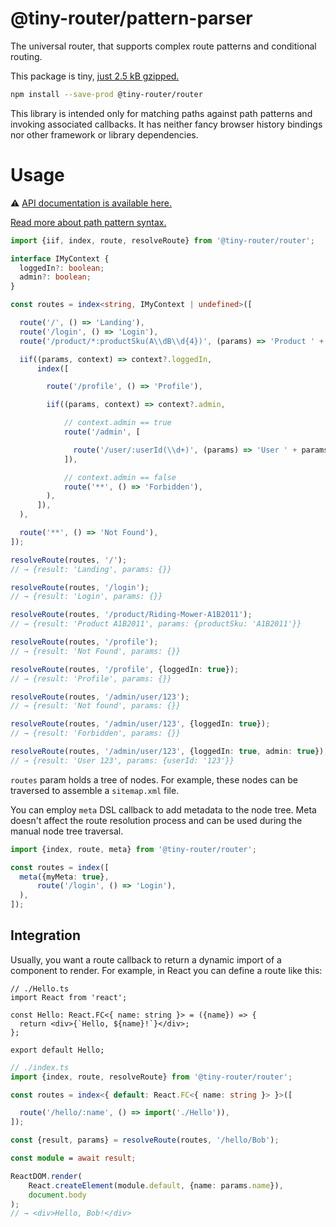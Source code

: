 # @tiny-router/pattern-parser

The universal router, that supports complex route patterns and conditional routing.

This package is tiny, [just 2.5 kB gzipped.](https://bundlephobia.com/package/@tiny-router/router)

```sh
npm install --save-prod @tiny-router/router
```

This library is intended only for matching paths against path patterns and invoking associated callbacks. It has neither
fancy browser history bindings nor other framework or library dependencies.

# Usage

⚠️ [API documentation is available here.](https://smikhalevski.github.io/tiny-router/)

[Read more about path pattern syntax.](../pattern-parser)

```ts
import {iif, index, route, resolveRoute} from '@tiny-router/router';

interface IMyContext {
  loggedIn?: boolean;
  admin?: boolean;
}

const routes = index<string, IMyContext | undefined>([

  route('/', () => 'Landing'),
  route('/login', () => 'Login'),
  route('/product/*:productSku(A\\dB\\d{4})', (params) => 'Product ' + params.productSku),

  iif((params, context) => context?.loggedIn,
      index([

        route('/profile', () => 'Profile'),

        iif((params, context) => context?.admin,

            // context.admin == true
            route('/admin', [

              route('/user/:userId(\\d+)', (params) => 'User ' + params.userId),
            ]),

            // context.admin == false
            route('**', () => 'Forbidden'),
        ),
      ]),
  ),

  route('**', () => 'Not Found'),
]);

resolveRoute(routes, '/');
// → {result: 'Landing', params: {}}

resolveRoute(routes, '/login');
// → {result: 'Login', params: {}}

resolveRoute(routes, '/product/Riding-Mower-A1B2011');
// → {result: 'Product A1B2011', params: {productSku: 'A1B2011'}}

resolveRoute(routes, '/profile');
// → {result: 'Not Found', params: {}}

resolveRoute(routes, '/profile', {loggedIn: true});
// → {result: 'Profile', params: {}}

resolveRoute(routes, '/admin/user/123');
// → {result: 'Not found', params: {}}

resolveRoute(routes, '/admin/user/123', {loggedIn: true});
// → {result: 'Forbidden', params: {}}

resolveRoute(routes, '/admin/user/123', {loggedIn: true, admin: true});
// → {result: 'User 123', params: {userId: '123'}}
```

`routes` param holds a tree of nodes. For example, these nodes can be traversed to assemble a `sitemap.xml` file.

You can employ `meta` DSL callback to add metadata to the node tree. Meta doesn't affect the route resolution process
and can be used during the manual node tree traversal.

```ts
import {index, route, meta} from '@tiny-router/router';

const routes = index([
  meta({myMeta: true},
      route('/login', () => 'Login'),
  ),
]);
```

## Integration

Usually, you want a route callback to return a dynamic import of a component to render. For example, in React you can
define a route like this:

```tsx
// ./Hello.ts
import React from 'react';

const Hello: React.FC<{ name: string }> = ({name}) => {
  return <div>{`Hello, ${name}!`}</div>;
};

export default Hello;
```

```ts
// ./index.ts
import {index, route, resolveRoute} from '@tiny-router/router';

const routes = index<{ default: React.FC<{ name: string }> }>([

  route('/hello/:name', () => import('./Hello')),
]);

const {result, params} = resolveRoute(routes, '/hello/Bob');

const module = await result;

ReactDOM.render(
    React.createElement(module.default, {name: params.name}),
    document.body
);
// → <div>Hello, Bob!</div>
```
